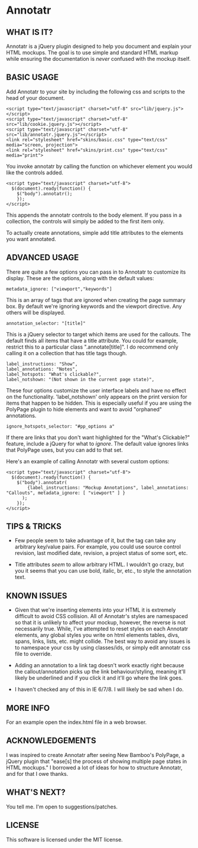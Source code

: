 Annotatr
=========

WHAT IS IT?
-----------

Annotatr is a jQuery plugin designed to help you document and explain your HTML mockups. The goal is to use simple and standard HTML markup while ensuring the documentation is *never* confused with the mockup itself.


BASIC USAGE
-----------

Add Annotatr to your site by including the following css and scripts to the head of your document.

    <script type="text/javascript" charset="utf-8" src="lib/jquery.js"></script>
    <script type="text/javascript" charset="utf-8" src="lib/cookie.jquery.js"></script>
    <script type="text/javascript" charset="utf-8" src="lib/annotatr.jquery.js"></script>
    <link rel="stylesheet" href="skins/basic.css" type="text/css" media="screen, projection">
    <link rel="stylesheet" href="skins/print.css" type="text/css" media="print">

You invoke annotatr by calling the function on whichever element you would like the controls added.

    <script type="text/javascript" charset="utf-8">
      $(document).ready(function() {
        $("body").annotatr();
    	});
    </script>

This appends the annotatr controls to the body element. If you pass in a collection, the controls will simply be added to the first item only.

To actually create annotations, simple add title attributes to the elements you want annotated.

ADVANCED USAGE
--------------

There are quite a few options you can pass in to Annotatr to customize its display. These are the options, along with the default values:

    metadata_ignore: ["viewport","keywords"]

This is an array of <meta> tags that are ignored when creating the page summary box. By default we're ignoring keywords and the viewport directive. Any others will be displayed.
  
    annotation_selector: "[title]"

This is a jQuery selector to target which items are used for the callouts. The default finds all items that have a title attribute. You could for example, restrict this to a particular class ".annotate[title]". I do recommend only calling it on a collection that has title tags though.

    label_instructions: "Show",
    label_annotations: "Notes",
    label_hotspots: "What's clickable?",
    label_notshown: "(Not shown in the current page state)",

These four options customize the user interface labels and have no effect on the functionality. 'label_notshown' only appears on the print version for items that happen to be hidden. This is especially useful if you are using the PolyPage plugin to hide elements and want to avoid "orphaned" annotations.
    
    ignore_hotspots_selector: "#pp_options a"

If there are links that you don't want highlighted for the "What's Clickable?" feature, include a jQuery for what to *ignore*. The default value ignores links that PolyPage uses, but you can add to that set.
  
Here's an example of calling Annotatr with several custom options:  

    <script type="text/javascript" charset="utf-8">
      $(document).ready(function() {
        $("body").annotatr(
            {label_instructions: "Mockup Annotations", label_annotations: "Callouts", metadata_ignore: [ "viewport" ] }
          );
    	});
    </script>


TIPS & TRICKS
----------

* Few people seem to take advantage of it, but the <meta> tag can take any arbitrary key/value pairs. For example, you could use source control revision, last modified date, revision, a project status of some sort, etc. 

* Title attributes *seem* to allow arbitrary HTML. I wouldn't go crazy, but you it seems that you can use bold, italic, br, etc., to style the annotation text.


KNOWN ISSUES
----------

* Given that we're inserting elements into your HTML it is extremely difficult to avoid CSS collision. All of Annotatr's styles are namespaced so that it is unlikely to affect your mockup, however, the reverse is not necessarily true. While, I've attempted to reset styles on each Annotatr elements, any global styles you write on html elements tables, divs, spans, links, lists, etc. might collide. The best way to avoid any issues is to namespace your css by using classes/ids, or simply edit annotatr css file to override.

* Adding an annotation to a link tag doesn't work exactly right because the callout/annotation picks up the link behaviour/styling, meaning it'll likely be underlined and if you click it and it'll go where the link goes.

* I haven't checked any of this in IE 6/7/8. I will likely be sad when I do.


MORE INFO
---------
For an example open the index.html file in a web browser.


ACKNOWLEDGEMENTS
------------

I was inspired to create Annotatr after seeing New Bamboo's PolyPage, a jQuery plugin that "ease[s] the process of showing multiple page states in HTML mockups." I borrowed a lot of ideas for how to structure Annotatr, and for that I owe  thanks.


WHAT'S NEXT?
------------

You tell me. I'm open to suggestions/patches.


LICENSE
------------

This software is licensed under the MIT license.
